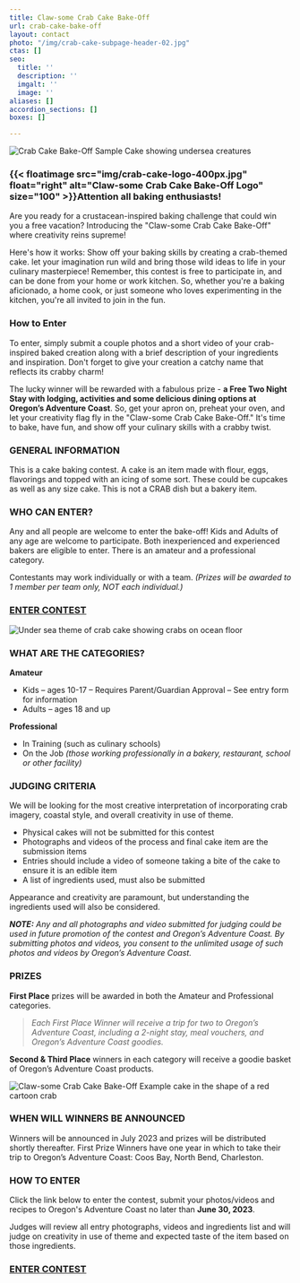 ```yaml
---
title: Claw-some Crab Cake Bake-Off
url: crab-cake-bake-off
layout: contact
photo: "/img/crab-cake-subpage-header-02.jpg"
ctas: []
seo:
  title: ''
  description: ''
  imgalt: ''
  image: ''
aliases: []
accordion_sections: []
boxes: []

---
```

![Crab Cake Bake-Off Sample Cake showing undersea creatures](/img/gwen-cake-two-version-01.jpg)

### {{< floatimage src="img/crab-cake-logo-400px.jpg" float="right" alt="Claw-some Crab Cake Bake-Off Logo" size="100" >}}Attention all baking enthusiasts!

Are you ready for a crustacean-inspired baking challenge that could win you a free vacation? Introducing the "Claw-some Crab Cake Bake-Off" where creativity reins supreme!

Here's how it works: Show off your baking skills by creating a crab-themed cake. let your imagination run wild and bring those wild ideas to life in your culinary masterpiece! Remember, this contest is free to participate in, and can be done from your home or work kitchen. So, whether you're a baking aficionado, a home cook, or just someone who loves experimenting in the kitchen, you're all invited to join in the fun.

### How to Enter

To enter, simply submit a couple photos and a short video of your crab-inspired baked creation along with a brief description of your ingredients and inspiration. Don't forget to give your creation a catchy name that reflects its crabby charm!

The lucky winner will be rewarded with a fabulous prize - **a Free Two Night Stay with lodging, activities and some delicious dining options at Oregon’s Adventure Coast**. So, get your apron on, preheat your oven, and let your creativity flag fly in the "Claw-some Crab Cake Bake-Off." It's time to bake, have fun, and show off your culinary skills with a crabby twist.

### GENERAL INFORMATION

This is a cake baking contest. A cake is an item made with flour, eggs, flavorings and topped with an icing of some sort. These could be cupcakes as well as any size cake. This is not a CRAB dish but a bakery item.

### WHO CAN ENTER?

Any and all people are welcome to enter the bake-off! Kids and Adults of any age are welcome to participate. Both inexperienced and experienced bakers are eligible to enter. There is an amateur and a professional category.

Contestants may work individually or with a team. _(Prizes will be awarded to 1 member per team only, NOT each individual.)_

### <a href="/crab-cake-bake-off-form" class="learn-more-anywhere-btn">ENTER CONTEST</a>

![Under sea theme of crab cake showing crabs on ocean floor](/img/crab-cake-cheryle-photos-02.jpg)

### WHAT ARE THE CATEGORIES?

**Amateur**

* Kids – ages 10-17 – Requires Parent/Guardian Approval – See entry form for information
* Adults – ages 18 and up

**Professional**

* In Training (such as culinary schools)
* On the Job _(those working professionally in a bakery, restaurant, school or other facility)_

### JUDGING CRITERIA

We will be looking for the most creative interpretation of incorporating crab imagery, coastal style, and overall creativity in use of theme.

* Physical cakes will not be submitted for this contest
* Photographs and videos of the process and final cake item are the submission items
* Entries should include a video of someone taking a bite of the cake to ensure it is an edible item
* A list of ingredients used, must also be submitted

Appearance and creativity are paramount, but understanding the ingredients used will also be considered.

**_NOTE:_** _Any and all photographs and video submitted for judging could be used in future promotion of the contest and Oregon’s Adventure Coast. By submitting photos and videos, you consent to the unlimited usage of such photos and videos by Oregon’s Adventure Coast._

### PRIZES

**First Place** prizes will be awarded in both the Amateur and Professional categories.

> _Each First Place Winner will receive a trip for two to Oregon’s Adventure Coast, including a 2-night stay, meal vouchers, and Oregon’s Adventure Coast goodies._

**Second & Third Place** winners in each category will receive a goodie basket of Oregon’s Adventure Coast products.

![Claw-some Crab Cake Bake-Off Example cake in the shape of a red cartoon crab](/img/crab-cake-bake-collage-02.jpg)

### WHEN WILL WINNERS BE ANNOUNCED

Winners will be announced in July 2023 and prizes will be distributed shortly thereafter. First Prize Winners have one year in which to take their trip to Oregon’s Adventure Coast: Coos Bay, North Bend, Charleston.

### HOW TO ENTER

Click the link below to enter the contest, submit your photos/videos and recipes to Oregon's Adventure Coast no later than **June 30, 2023**.

Judges will review all entry photographs, videos and ingredients list and will judge on creativity in use of theme and expected taste of the item based on those ingredients.

### <a href="/crab-cake-bake-off-form" class="learn-more-anywhere-btn">ENTER CONTEST</a>
